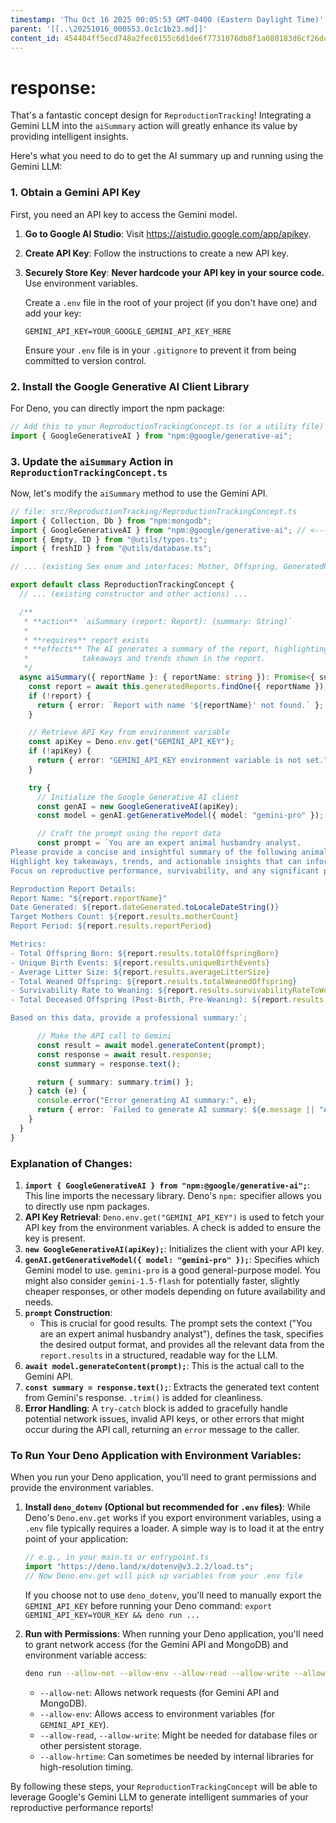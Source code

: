```yaml
---
timestamp: 'Thu Oct 16 2025 00:05:53 GMT-0400 (Eastern Daylight Time)'
parent: '[[..\20251016_000553.0c1c1b23.md]]'
content_id: 454404ff5ecd748a2fec0155c6d1de6f7731076db8f1a080183d6cf26dc5242f
---
```


# response:

That's a fantastic concept design for `ReproductionTracking`! Integrating a Gemini LLM into the `aiSummary` action will greatly enhance its value by providing intelligent insights.

Here's what you need to do to get the AI summary up and running using the Gemini LLM:

### 1. Obtain a Gemini API Key

First, you need an API key to access the Gemini model.

1. **Go to Google AI Studio**: Visit <https://aistudio.google.com/app/apikey>.
2. **Create API Key**: Follow the instructions to create a new API key.
3. **Securely Store Key**: **Never hardcode your API key in your source code.** Use environment variables.

   Create a `.env` file in the root of your project (if you don't have one) and add your key:

   ```env
   GEMINI_API_KEY=YOUR_GOOGLE_GEMINI_API_KEY_HERE
   ```

   Ensure your `.env` file is in your `.gitignore` to prevent it from being committed to version control.

### 2. Install the Google Generative AI Client Library

For Deno, you can directly import the npm package:

```typescript
// Add this to your ReproductionTrackingConcept.ts (or a utility file)
import { GoogleGenerativeAI } from "npm:@google/generative-ai";
```

### 3. Update the `aiSummary` Action in `ReproductionTrackingConcept.ts`

Now, let's modify the `aiSummary` method to use the Gemini API.

```typescript
// file: src/ReproductionTracking/ReproductionTrackingConcept.ts
import { Collection, Db } from "npm:mongodb";
import { GoogleGenerativeAI } from "npm:@google/generative-ai"; // <--- Add this import
import { Empty, ID } from "@utils/types.ts";
import { freshID } from "@utils/database.ts";

// ... (existing Sex enum and interfaces: Mother, Offspring, GeneratedReport) ...

export default class ReproductionTrackingConcept {
  // ... (existing constructor and other actions) ...

  /**
   * **action** `aiSummary (report: Report): (summary: String)`
   *
   * **requires** report exists
   * **effects** The AI generates a summary of the report, highlighting key
   *            takeaways and trends shown in the report.
   */
  async aiSummary({ reportName }: { reportName: string }): Promise<{ summary?: string; error?: string }> {
    const report = await this.generatedReports.findOne({ reportName });
    if (!report) {
      return { error: `Report with name '${reportName}' not found.` };
    }

    // Retrieve API Key from environment variable
    const apiKey = Deno.env.get("GEMINI_API_KEY");
    if (!apiKey) {
      return { error: "GEMINI_API_KEY environment variable is not set." };
    }

    try {
      // Initialize the Google Generative AI client
      const genAI = new GoogleGenerativeAI(apiKey);
      const model = genAI.getGenerativeModel({ model: "gemini-pro" }); // Or "gemini-1.5-flash" for faster responses

      // Craft the prompt using the report data
      const prompt = `You are an expert animal husbandry analyst.
Please provide a concise and insightful summary of the following animal reproduction report.
Highlight key takeaways, trends, and actionable insights that can inform breeding decisions.
Focus on reproductive performance, survivability, and any significant patterns.

Reproduction Report Details:
Report Name: "${report.reportName}"
Date Generated: ${report.dateGenerated.toLocaleDateString()}
Target Mothers Count: ${report.results.motherCount}
Report Period: ${report.results.reportPeriod}

Metrics:
- Total Offspring Born: ${report.results.totalOffspringBorn}
- Unique Birth Events: ${report.results.uniqueBirthEvents}
- Average Litter Size: ${report.results.averageLitterSize}
- Total Weaned Offspring: ${report.results.totalWeanedOffspring}
- Survivability Rate to Weaning: ${report.results.survivabilityRateToWeaning}
- Total Deceased Offspring (Post-Birth, Pre-Weaning): ${report.results.totalDeceasedOffspring}

Based on this data, provide a professional summary:`;

      // Make the API call to Gemini
      const result = await model.generateContent(prompt);
      const response = await result.response;
      const summary = response.text();

      return { summary: summary.trim() };
    } catch (e) {
      console.error("Error generating AI summary:", e);
      return { error: `Failed to generate AI summary: ${e.message || "An unknown error occurred."}` };
    }
  }
}
```

### Explanation of Changes:

1. **`import { GoogleGenerativeAI } from "npm:@google/generative-ai";`**: This line imports the necessary library. Deno's `npm:` specifier allows you to directly use npm packages.
2. **API Key Retrieval**: `Deno.env.get("GEMINI_API_KEY")` is used to fetch your API key from the environment variables. A check is added to ensure the key is present.
3. **`new GoogleGenerativeAI(apiKey);`**: Initializes the client with your API key.
4. **`genAI.getGenerativeModel({ model: "gemini-pro" });`**: Specifies which Gemini model to use. `gemini-pro` is a good general-purpose model. You might also consider `gemini-1.5-flash` for potentially faster, slightly cheaper responses, or other models depending on future availability and needs.
5. **`prompt` Construction**:
   * This is crucial for good results. The prompt sets the context ("You are an expert animal husbandry analyst"), defines the task, specifies the desired output format, and provides all the relevant data from the `report.results` in a structured, readable way for the LLM.
6. **`await model.generateContent(prompt);`**: This is the actual call to the Gemini API.
7. **`const summary = response.text();`**: Extracts the generated text content from Gemini's response. `.trim()` is added for cleanliness.
8. **Error Handling**: A `try-catch` block is added to gracefully handle potential network issues, invalid API keys, or other errors that might occur during the API call, returning an `error` message to the caller.

### To Run Your Deno Application with Environment Variables:

When you run your Deno application, you'll need to grant permissions and provide the environment variables.

1. **Install `deno_dotenv` (Optional but recommended for `.env` files)**:
   While Deno's `Deno.env.get` works if you export environment variables, using a `.env` file typically requires a loader. A simple way is to load it at the entry point of your application:

   ```typescript
   // e.g., in your main.ts or entrypoint.ts
   import "https://deno.land/x/dotenv@v3.2.2/load.ts";
   // Now Deno.env.get will pick up variables from your .env file
   ```

   If you choose not to use `deno_dotenv`, you'll need to manually export the `GEMINI_API_KEY` before running your Deno command: `export GEMINI_API_KEY=YOUR_KEY && deno run ...`

2. **Run with Permissions**: When running your Deno application, you'll need to grant network access (for the Gemini API and MongoDB) and environment variable access:

   ```bash
   deno run --allow-net --allow-env --allow-read --allow-write --allow-hrtime <your-main-file>.ts
   ```

   * `--allow-net`: Allows network requests (for Gemini API and MongoDB).
   * `--allow-env`: Allows access to environment variables (for `GEMINI_API_KEY`).
   * `--allow-read`, `--allow-write`: Might be needed for database files or other persistent storage.
   * `--allow-hrtime`: Can sometimes be needed by internal libraries for high-resolution timing.

By following these steps, your `ReproductionTrackingConcept` will be able to leverage Google's Gemini LLM to generate intelligent summaries of your reproductive performance reports!

